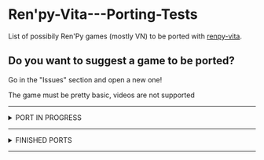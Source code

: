 # Ren'py-Vita---Porting-Tests
List of possibily Ren'Py games (mostly VN) to be ported with [renpy-vita](https://github.com/SonicMastr/renpy-vita).

## Do you want to suggest a game to be ported? 
Go in the "Issues" section and open a new one! 

The game must be pretty basic, videos are not supported

---


<details><summary>PORT IN PROGRESS</summary>
<p>

#### MOSTLY DONE:
      Sakura Succubus III
      Sakura Succubus IV
  
 #### FUTURE TESTS:
      Other "Winged Cloud" titles from the Sakuga franchise
      Sakura Sadist
      Maid Mansion
      Katawa Shoujo
      Coming Out on Top
      Harvest December: Reharvested
      Higurashi Matsuri
      Fall of drop-Sound into prison
      Fatal Twelve
      Hike Back
      Coffee Talk!

</p>
</details>


---

<details><summary>FINISHED PORTS</summary>
<p>

#### WORKING GAMES:
      (Don't) Open Your Eyes
      Sakura Succubus
      Sakura Succubus 2
      DDLC mod - Magical Literary Heroine Natsuki Saves The Literature Club!
  
 #### NOT WORKING:
      Sakura Dungeon
      Toketsu
      Milk Outside a Bag of Milk Outside a Bag of Milk
      Analogue - A Hate Story
      Strike The Light
      Hate Plus
      Long Live the Queen
      Over The Hills And Far Away
</p>
</details>

---
